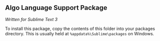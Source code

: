 ## Algo Language Support Package
*Written for Sublime Text 3*

To install this package, copy the contents of this folder into your packages directory.
This is usually held at `%appdata%\Sublime\packages` on Windows.